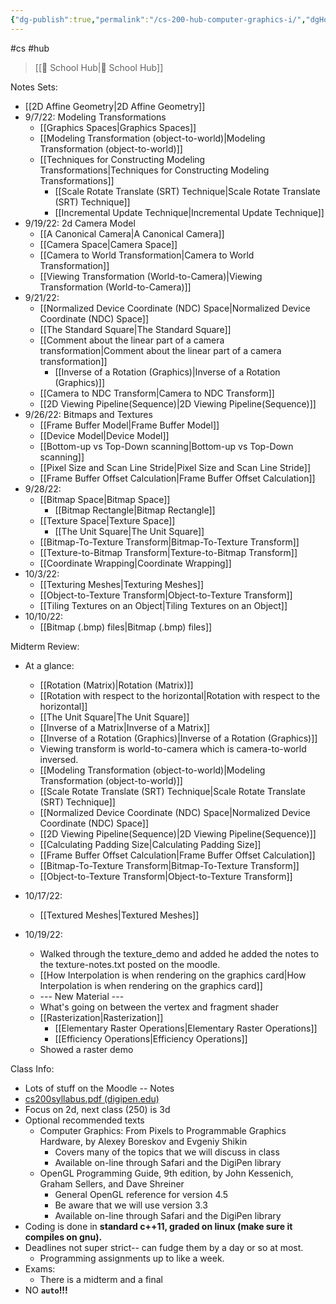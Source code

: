```yaml
---
{"dg-publish":true,"permalink":"/cs-200-hub-computer-graphics-i/","dgHomeLink":true,"dgPassFrontmatter":false}
---
```


#cs #hub 
> [[🏫 School Hub|🏫 School Hub]]

Notes Sets:
- [[2D Affine Geometry|2D Affine Geometry]]
- 9/7/22: Modeling Transformations
	- [[Graphics Spaces|Graphics Spaces]]
	- [[Modeling Transformation (object-to-world)|Modeling Transformation (object-to-world)]]
	- [[Techniques for Constructing Modeling Transformations|Techniques for Constructing Modeling Transformations]]
		- [[Scale Rotate Translate (SRT) Technique|Scale Rotate Translate (SRT) Technique]]
		- [[Incremental Update Technique|Incremental Update Technique]]
- 9/19/22: 2d Camera Model
	- [[A Canonical Camera|A Canonical Camera]]
	- [[Camera Space|Camera Space]]
	- [[Camera to World Transformation|Camera to World Transformation]]
	- [[Viewing Transformation (World-to-Camera)|Viewing Transformation (World-to-Camera)]]
- 9/21/22:
	- [[Normalized Device Coordinate (NDC) Space|Normalized Device Coordinate (NDC) Space]]
	- [[The Standard Square|The Standard Square]]
	- [[Comment about the linear part of a camera transformation|Comment about the linear part of a camera transformation]]
		- [[Inverse of a Rotation (Graphics)|Inverse of a Rotation (Graphics)]]
	- [[Camera to NDC Transform|Camera to NDC Transform]]
	- [[2D Viewing Pipeline(Sequence)|2D Viewing Pipeline(Sequence)]]
- 9/26/22: Bitmaps and Textures
	- [[Frame Buffer Model|Frame Buffer Model]]
	- [[Device Model|Device Model]]
	- [[Bottom-up vs Top-Down scanning|Bottom-up vs Top-Down scanning]]
	- [[Pixel Size and Scan Line Stride|Pixel Size and Scan Line Stride]]
	- [[Frame Buffer Offset Calculation|Frame Buffer Offset Calculation]]
- 9/28/22: 
	- [[Bitmap Space|Bitmap Space]]
		- [[Bitmap Rectangle|Bitmap Rectangle]]
	- [[Texture Space|Texture Space]]
		- [[The Unit Square|The Unit Square]]
	- [[Bitmap-To-Texture Transform|Bitmap-To-Texture Transform]]
	- [[Texture-to-Bitmap Transform|Texture-to-Bitmap Transform]]
	- [[Coordinate Wrapping|Coordinate Wrapping]]
- 10/3/22:
	- [[Texturing Meshes|Texturing Meshes]]
	- [[Object-to-Texture Transform|Object-to-Texture Transform]]
	- [[Tiling Textures on an Object|Tiling Textures on an Object]]
- 10/10/22:
	- [[Bitmap (.bmp) files|Bitmap (.bmp) files]]
	
Midterm Review:
- At a glance:
	- [[Rotation (Matrix)|Rotation (Matrix)]]
	- [[Rotation with respect to the horizontal|Rotation with respect to the horizontal]]
	- [[The Unit Square|The Unit Square]]
	- [[Inverse of a Matrix|Inverse of a Matrix]]
	- [[Inverse of a Rotation (Graphics)|Inverse of a Rotation (Graphics)]]
	- Viewing transform is world-to-camera which is camera-to-world inversed.
	- [[Modeling Transformation (object-to-world)|Modeling Transformation (object-to-world)]]
	- [[Scale Rotate Translate (SRT) Technique|Scale Rotate Translate (SRT) Technique]]
	- [[Normalized Device Coordinate (NDC) Space|Normalized Device Coordinate (NDC) Space]]
	- [[2D Viewing Pipeline(Sequence)|2D Viewing Pipeline(Sequence)]]
	- [[Calculating Padding Size|Calculating Padding Size]]
	- [[Frame Buffer Offset Calculation|Frame Buffer Offset Calculation]]
	- [[Bitmap-To-Texture Transform|Bitmap-To-Texture Transform]]
	- [[Object-to-Texture Transform|Object-to-Texture Transform]]

- 10/17/22:
	- [[Textured Meshes|Textured Meshes]]
- 10/19/22:
	- Walked through the texture_demo and added he added the notes to the texture-notes.txt posted on the moodle.
	- [[How Interpolation is when rendering on the graphics card|How Interpolation is when rendering on the graphics card]]
	- --- New Material ---
	- What's going on between the vertex and fragment shader
	- [[Rasterization|Rasterization]]
		- [[Elementary Raster Operations|Elementary Raster Operations]]
		- [[Efficiency Operations|Efficiency Operations]]
	- Showed a raster demo

Class Info:
- Lots of stuff on the Moodle -- Notes
- [cs200syllabus.pdf (digipen.edu)](https://distance.digipen.edu/2022-fall/pluginfile.php/117098/mod_resource/content/1/cs200syllabus.pdf)
- Focus on 2d, next class (250) is 3d
- Optional recommended texts
	- Computer Graphics: From Pixels to Programmable Graphics Hardware, by Alexey Boreskov and Evgeniy Shikin
		- Covers many of the topics that we will discuss in class
		- Available on-line through Safari and the DigiPen library
	- OpenGL Programming Guide, 9th edition, by John Kessenich, Graham Sellers, and Dave Shreiner
		- General OpenGL reference for version 4.5
		- Be aware that we will use version 3.3
		- Available on-line through Safari and the DigiPen library
- Coding is done in **standard c++11, graded on linux (make sure it compiles on gnu).**
- Deadlines not super strict-- can fudge them by a day or so at most.
	- Programming assignments up to like a week.
- Exams:
	- There is a midterm and a final
- NO **`auto`!!!**